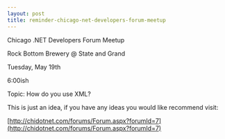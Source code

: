 ```yaml
---
layout: post
title: reminder-chicago-net-developers-forum-meetup
---
```

Chicago .NET Developers Forum Meetup

Rock Bottom Brewery @ State and Grand

Tuesday, May 19th

6:00ish

Topic: How do you use XML?

This is just an idea, if you have any ideas you would like recommend
visit:

[http://chidotnet.com/forums/Forum.aspx?forumId=7](http://chidotnet.com/forums/Forum.aspx?forumId=7)
